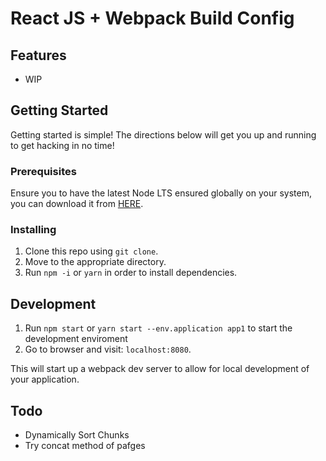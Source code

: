 # React JS + Webpack Build Config

## Features

- WIP

## Getting Started

Getting started is simple! The directions below will get you up and running to get hacking in no time!

### Prerequisites

Ensure you to have the latest Node LTS ensured globally on your system, you can download it from [HERE](https://nodejs.org/en/).

### Installing

1. Clone this repo using `git clone`.
2. Move to the appropriate directory.
3. Run `npm -i` or `yarn` in order to install dependencies.<br />

## Development

1. Run `npm start` or `yarn start --env.application app1` to start the development enviroment<br />
2. Go to browser and visit: `localhost:8080`.

This will start up a webpack dev server to allow for local development of your application.

## Todo
- Dynamically Sort Chunks
- Try concat method of pafges

